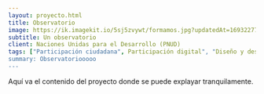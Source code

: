 ```yaml
---
layout: proyecto.html
title: Observatorio
image: https://ik.imagekit.io/5sj5zvywt/formamos.jpg?updatedAt=1693227703424
subtitle: Un observatorio
client: Naciones Unidas para el Desarrollo (PNUD)
tags: ["Participación ciudadana", Participación digital", "Diseño y desarrollo"]
summary: Observatoriooooo
---
```


Aquí va el contenido del proyecto donde se puede explayar tranquilamente.
